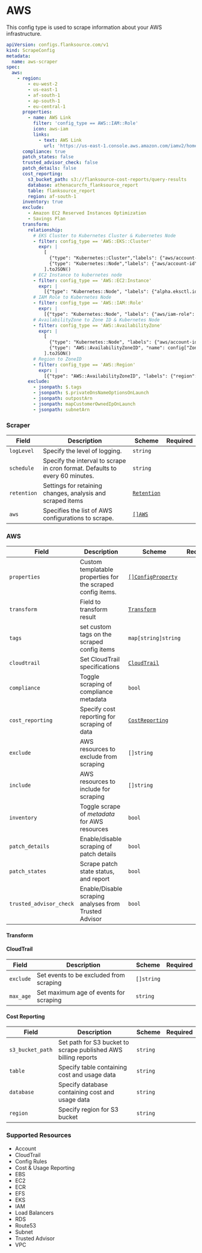 # AWS

This config type is used to scrape information about your AWS infrastructure.

```yaml title="aws-scraper.yaml"
apiVersion: configs.flanksource.com/v1
kind: ScrapeConfig
metadata:
  name: aws-scraper
spec:
  aws:
    - region:
        - eu-west-2
        - us-east-1
        - af-south-1
        - ap-south-1
        - eu-central-1
      properties:
        - name: AWS Link
          filter: 'config_type == AWS::IAM::Role'
          icon: aws-iam
          links:
            - text: AWS Link
              url: 'https://us-east-1.console.aws.amazon.com/iamv2/home#/roles/details/{{.name}}?section=permissions'
      compliance: true
      patch_states: false
      trusted_advisor_check: false
      patch_details: false
      cost_reporting:
        s3_bucket_path: s3://flanksource-cost-reports/query-results
        database: athenacurcfn_flanksource_report
        table: flanksource_report
        region: af-south-1
      inventory: true
      exclude:
        - Amazon EC2 Reserved Instances Optimization
        - Savings Plan
      transform:
        relationship:
          # EKS Cluster to Kubernetes Cluster & Kubernetes Node
          - filter: config_type == 'AWS::EKS::Cluster'
            expr: |
              [
                {"type": "Kubernetes::Cluster","labels": {"aws/account-id": tags['account'],"eks-cluster-name": tags["alpha.eksctl.io/cluster-name"]}},
                {"type": "Kubernetes::Node","labels": {"aws/account-id": tags['account'],"alpha.eksctl.io/cluster-name": tags["alpha.eksctl.io/cluster-name"]}}
              ].toJSON()
          # EC2 Instance to kubernetes node
          - filter: config_type == 'AWS::EC2:Instance'
            expr: |
              [{"type": "Kubernetes::Node", "labels": {"alpha.eksctl.io/instance-id": config["instance_id"]}}].toJSON()
          # IAM Role to Kubernetes Node
          - filter: config_type == 'AWS::IAM::Role'
            expr: |
              [{"type": "Kubernetes::Node", "labels": {"aws/iam-role": config["Arn"]}}].toJSON()
          # AvailabilityZone to Zone ID & Kubernetes Node
          - filter: config_type == 'AWS::AvailabilityZone'
            expr: |
              [
                {"type": "Kubernetes::Node", "labels": {"aws/account-id": tags['account'], "topology.kubernetes.io/zone": name}},
                {"type": "AWS::AvailabilityZoneID", "name": config["ZoneId"]}
              ].toJSON()
          # Region to ZoneID
          - filter: config_type == 'AWS::Region'
            expr: |
              [{"type": "AWS::AvailabilityZoneID", "labels": {"region": name}}].toJSON()
        exclude:
          - jsonpath: $.tags
          - jsonpath: $.privateDnsNameOptionsOnLaunch
          - jsonpath: outpostArn
          - jsonpath: mapCustomerOwnedIpOnLaunch
          - jsonpath: subnetArn
```

### Scraper

| Field       | Description                                                                  | Scheme                                       | Required |
| ----------- | ---------------------------------------------------------------------------- | -------------------------------------------- | -------- |
| `logLevel`  | Specify the level of logging.                                                | `string`                                     |          |
| `schedule`  | Specify the interval to scrape in cron format. Defaults to every 60 minutes. | `string`                                     |          |
| `retention` | Settings for retaining changes, analysis and scraped items                   | [`Retention`](/config-db/concepts/retention) |          |
| `aws`       | Specifies the list of AWS configurations to scrape.                          | [`[]AWS`](#aws-1)                            |          |

### AWS

| Field                   | Description                                                 | Scheme                                         | Required |
| ----------------------- | ----------------------------------------------------------- | ---------------------------------------------- | -------- |
| `properties`            | Custom templatable properties for the scraped config items. | [`[]ConfigProperty`](../../reference/property) |          |
| `transform`             | Field to transform result                                   | [`Transform`](transform)                       |          |
| `tags`                  | set custom tags on the scraped config items                 | `map[string]string`                            |          |
| `cloudtrail`            | Set CloudTrail specifications                               | [`CloudTrail`](#cloudtrail-cloudtrail)         |          |
| `compliance`            | Toggle scraping of compliance metadata                      | `bool`                                         |          |
| `cost_reporting`        | Specify cost reporting for scraping of data                 | [`CostReporting`](#cost-reporting)             |          |
| `exclude`               | AWS resources to exclude from scraping                      | `[]string`                                     |          |
| `include`               | AWS resources to include for scraping                       | `[]string`                                     |          |
| `inventory`             | Toggle scrape of _metadata_ for AWS resources               | `bool`                                         |          |
| `patch_details`         | Enable/disable scraping of patch details                    | `bool`                                         |          |
| `patch_states`          | Scrape patch state status, and report                       | `bool`                                         |          |
| `trusted_advisor_check` | Enable/Disable scraping analyses from Trusted Advisor       | `bool`                                         |          |

#### Transform

<ConfigTransform></ConfigTransform>

#### CloudTrail

| Field     | Description                             | Scheme     | Required |
| --------- | --------------------------------------- | ---------- | -------- |
| `exclude` | Set events to be excluded from scraping | `[]string` |          |
| `max_age` | Set maximum age of events for scraping  | `string`   |          |

#### Cost Reporting

| Field            | Description                                                    | Scheme   | Required |
| ---------------- | -------------------------------------------------------------- | -------- | -------- |
| `s3_bucket_path` | Set path for S3 bucket to scrape published AWS billing reports | `string` |          |
| `table`          | Specify table containing cost and usage data                   | `string` |          |
| `database`       | Specify database containing cost and usage data                | `string` |          |
| `region`         | Specify region for S3 bucket                                   | `string` |          |

### Supported Resources

- Account
- CloudTrail
- Config Rules
- Cost & Usage Reporting
- EBS
- EC2
- ECR
- EFS
- EKS
- IAM
- Load Balancers
- RDS
- Route53
- Subnet
- Trusted Advisor
- VPC
